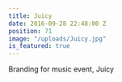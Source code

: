 ```yaml
---
title: Juicy
date: 2016-09-28 22:48:00 Z
position: 71
image: "/uploads/Juicy.jpg"
is_featured: true
---
```


Branding for music event, Juicy